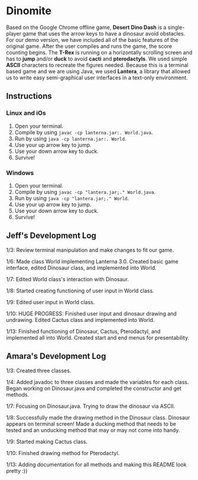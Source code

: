 # Dinomite
Based on the Google Chrome offline game, **Desert Dino Dash** is a single-player game that uses the arrow keys to have a dinosaur avoid obstacles. For our demo version, we have included all of the basic features of the original game. After the user compiles and runs the game, the score counting begins. The **T-Rex** is running on a horizontally scrolling screen and has to **jump** and/or **duck** to avoid **cacti** and **pterodactyls**. 
We used simple **ASCII** characters to recreate the figures needed. Because this is a terminal based game and we are using Java, we used **Lantera**, a library that allowed us to write easy semi-graphical user interfaces in a text-only environment.
## Instructions
### Linux and iOs 
1. Open your terminal.
2. Compile by using `javac -cp lanterna.jar:. World.java`.
3. Run by using `java -cp lanterna.jar:. World`.
4. Use your up arrow key to jump.
5. Use your down arrow key to duck.
6. Survive!
### Windows
1. Open your terminal.
2. Compile by using `javac -cp "lantera.jar;." World.java`.
3. Run by using `java -cp "lantera.jar;." World`.
4. Use your up arrow key to jump.
5. Use your down arrow key to duck.
6. Survive!
## Jeff's Development Log
1/3: Review terminal manipulation and make changes to fit our game.

1/6: Made class World implementing Lanterna 3.0. Created basic game interface, edited Dinosaur class, and implemented into World.

1/7: Edited World class's interaction with Dinosaur.

1/8: Started creating functioning of user input in World class.

1/9: Edited user input in World class.

1/10: HUGE PROGRESS: Finished user input and dinosaur drawing and undrawing. Edited Cactus class and implemented into World.

1/13: Finished functioning of Dinosaur, Cactus, Pterodactyl, and implemented all into World. Created start and end menus for presentability.

## Amara's Development Log
1/3: Created three classes.

1/4: Added javadoc to three classes and made the variables for each class. Began working on Dinosaur.java and completed the constructor and get methods.

1/7: Focusing on Dinosaur.java. Trying to draw the dinosaur via ASCII.

1/8: Successfully made the drawing method in the Dinosaur class. Dinosaur appears on terminal screen! Made a ducking method that needs to be tested and an unducking method that may or may not come into handy.

1/9: Started making Cactus class.

1/10: Finished drawing method for Pterodactyl. 

1/13: Adding documentation for all methods and making this README look pretty :))
 


